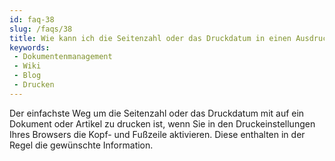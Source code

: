 ```yaml
---
id: faq-38
slug: /faqs/38
title: Wie kann ich die Seitenzahl oder das Druckdatum in einen Ausdruck mitaufnehmen
keywords:
 - Dokumentenmanagement
 - Wiki
 - Blog
 - Drucken
---
```

Der einfachste Weg um die Seitenzahl oder das Druckdatum mit auf ein Dokument oder Artikel zu drucken ist, wenn Sie in den Druckeinstellungen Ihres Browsers die Kopf- und Fußzeile aktivieren. Diese enthalten in der Regel die gewünschte Information. 